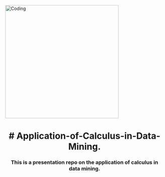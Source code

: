 <img align="center" alt="Coding" width="360" src="https://raw.githubusercontent.com/Shourav-Deb/Pic-Saver/main/Application-of-Calculus-in-Data-Mining/B.jpeg?token=GHSAT0AAAAAAB453PIDHGSXZ3ZSWGOQJKDOY6YBRPQ">

<h1 align="center"><b># Application-of-Calculus-in-Data-Mining.</h1>
  
<h3 align="center">  This is a presentation repo on the application of calculus in data mining.</h3>
